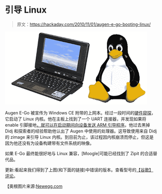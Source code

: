 # 引导 Linux

> 原文：<https://hackaday.com/2010/11/01/augen-e-go-booting-linux/>

![](img/7915d6256e7c90b0b014a116274230c0.png "augen-e-go-linux")

Augen E-Go 被宣传为 Windows CE 附带的上网本。经过一段时间的[硬件窥探](http://wtfmoogle.com/?p=1693)，它启动了 Linux 内核。他在主板上找到了一个 UART 连接器，并发现如果将 enable 引脚接地[，就可以在启动期间向设备发送 ARM 引导程序](http://wtfmoogle.com/?p=1700)。他过去黑掉 Didj 和探索者的经验帮助他认出了 Augen 中使用的处理器。这导致使用来自 Didj 的 zimage 来引导 Linux 内核。到目前为止，该过程因内核崩溃而停止，但这是因为他还没有为设备构建带有文件系统的映像。

如果 E-Go 最终能很好地与 Linux 兼容，[Moogle]可能已经找到了 Zipit 的合适替代品。

更新:看起来我们得到了上图(和下面的链接)中错误的版本。查看型号的[【谷歌】评论](http://hackaday.com/2010/11/01/augen-e-go-booting-linux/#comment-206336)。

【奥根图片来源:[Newegg.com](http://www.newegg.com/Product/Product.aspx?Item=N82E16834320001)